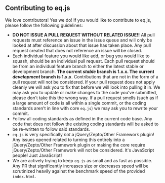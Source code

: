 ## Contributing to eq.js

We love contributors! Yes we do! If you would like to contribute to eq.js, please follow the following guidelines:

* **DO NOT ISSUE A PULL REQUEST WITHOUT RELATED ISSUE!!** All pull requests must reference an issue in the issue queue and will only be looked at after discussion about that issue has taken place. Any pull request created that does not reference an issue will be closed.
* Each individual feature you would like add, or bug you would like to squash, should be an individual pull request. Each pull request should be from an individual feature branch to either the latest stable or development branch. **The current *stable* branch is 1.x.x. The current *development* branch is 1.x.x**. Contributions that are not in the form of a pull request will not be considered. If your pull request does not apply cleanly we will ask you to fix that before we will look into pulling it in. We may ask you to update or make changes to the code you've submitted, please don't take this the wrong way. If a pull request smells (such as if a large amount of code is all within a single commit, or the coding standards aren't in line with core `eq.js`) we may ask you to rewrite your commit.
* Follow all coding standards as defined in the current code base. Any code that does not follow the existing coding standards will be asked to be re-written to follow said standards.
* `eq.js` is very specifically *not* a jQuery/Zepto/Other Framework plugin! Any issues opened related to turning this entirely into a jQuery/Zepto/Other Framework plugin or making the core require jQuery/Zepto/Other Framework will not be considered. It's JavaScript people! Just JavaScript!
* We are actively trying to keep `eq.js` as small and as fast as possible. Any PR that significantly increases size or decreases speed will be scrutinized heavily against the benchmark speed of the provided `index.html`.
